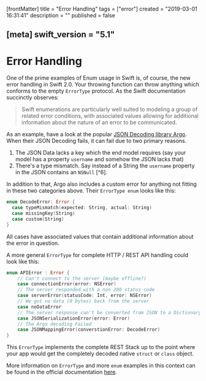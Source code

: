 [frontMatter]
title = "Error Handling"
tags = ["error"]
created = "2019-03-01 16:31:41"
description = ""
published = false

[meta]
swift_version = "5.1"
---

# Error Handling

One of the prime examples of Enum usage in Swift is, of course, the new
error handling in Swift 2.0. Your throwing function can throw anything
which conforms to the empty `ErrorType` protocol. As the Swift
documentation succinctly observes:

> Swift enumerations are particularly well suited to modeling a group of
> related error conditions, with associated values allowing for
> additional information about the nature of an error to be
> communicated.

As an example, have a look at the popular [JSON Decoding library
Argo](https://github.com/thoughtbot/Argo). When their JSON Decoding
fails, it can fail due to two primary reasons.

1.  The JSON Data lacks a key which the end model requires (say your
    model has a property `username` and somehow the JSON lacks that)
2.  There\'s a type mismatch. Say instead of a String the `username`
    property in the JSON contains an `NSNull` [^6].

In addition to that, Argo also includes a custom error for anything not
fitting in these two categories above. Their `ErrorType enum` looks like
this:

``` Swift
enum DecodeError: Error {
  case typeMismatch(expected: String, actual: String)
  case missingKey(String)
  case custom(String)
}
```

All cases have associated values that contain additional information
about the error in question.

A more general `ErrorType` for complete HTTP / REST API handling could
look like this:

``` Swift
enum APIError : Error {
    // Can't connect to the server (maybe offline?)
    case connectionError(error: NSError)
    // The server responded with a non 200 status code
    case serverError(statusCode: Int, error: NSError)
    // We got no data (0 bytes) back from the server
    case noDataError
    // The server response can't be converted from JSON to a Dictionary
    case JSONSerializationError(error: Error)
    // The Argo decoding Failed
    case JSONMappingError(converstionError: DecodeError)
}
```

This `ErrorType` implements the complete REST Stack up to the point
where your app would get the completely decoded native `struct` or
`class` object.

More information on `ErrorType` and more `enum` examples in this context
can be found in the official documentation
[here](https://developer.apple.com/library/prerelease/ios/documentation/Swift/Conceptual/Swift_Programming_Language/ErrorHandling.html).
